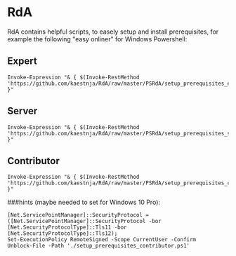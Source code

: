# RdA
RdA contains helpful scripts, to easely setup and install prerequisites, for example the following "easy onliner" for Windows Powershell:

## Expert
```
Invoke-Expression "& { $(Invoke-RestMethod 'https://github.com/kaestnja/RdA/raw/master/PSRdA/setup_prerequisites_expert.ps1') }"
```
## Server
```
Invoke-Expression "& { $(Invoke-RestMethod 'https://github.com/kaestnja/RdA/raw/master/PSRdA/setup_prerequisites_server.ps1') }"
```
## Contributor
```
Invoke-Expression "& { $(Invoke-RestMethod 'https://github.com/kaestnja/RdA/raw/master/PSRdA/setup_prerequisites_contributor.ps1') }"
``` 

###hints (maybe needed to set for Windows 10 Pro):
``` 
[Net.ServicePointManager]::SecurityProtocol = ([Net.ServicePointManager]::SecurityProtocol -bor [Net.SecurityProtocolType]::Tls11 -bor [Net.SecurityProtocolType]::Tls12);
Set-ExecutionPolicy RemoteSigned -Scope CurrentUser -Confirm
Unblock-File -Path './setup_prerequisites_contributor.ps1'
``` 